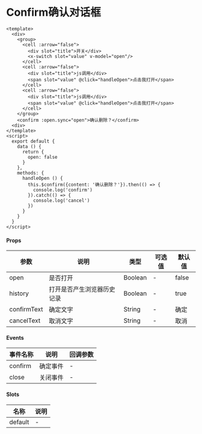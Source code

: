 # Confirm确认对话框

```
<template>
  <div>
    <group>
      <cell :arrow="false">
        <div slot="title">开关</div>
        <x-switch slot="value" v-model="open"/>
      </cell>
      <cell :arrow="false">
        <div slot="title">js调用</div>
        <span slot="value" @click="handleOpen">点击我打开</span>
      </cell>
      <cell :arrow="false">
        <div slot="title">js调用</div>
        <span slot="value" @click="handleOpen">点击我打开</span>
      </cell>
    </group>
    <confirm :open.sync="open">确认删除？</confirm>
  <div>
</template>
<script>
  export default {
    data () {
      return {
        open: false
      }
    },
    methods: {
      handleOpen () {
        this.$confirm({content: '确认删除？'}).then(() => {
          console.log('confirm')
        }).catch(() => {
          console.log('cancel')
        })
      }
    }
  }
</script>
```

#### Props
| 参数      | 说明    | 类型      | 可选值       | 默认值   |
|---------- |-------- |---------- |------------- |--------- |
| open     | 是否打开   | Boolean  |   -       |    false    |
| history     | 打开是否产生浏览器历史记录   | Boolean  |   -       |    true    |
| confirmText     | 确定文字   | String  |   -       |    确定    |
| cancelText     | 取消文字   | String  |   -       |    取消    |

#### Events
| 事件名称 | 说明 | 回调参数 |
|---------|--------|---------|
| confirm | 确定事件 | - |
| close | 关闭事件 | - |

#### Slots
| 名称 | 说明 | 
|---------|--------|
| default | - |